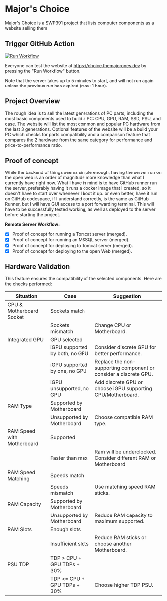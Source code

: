 # Major's Choice

Major's Choice is a SWP391 project that lists computer components as a website selling them

## Trigger GitHub Action

[![Run Workflow](https://img.shields.io/badge/Run%20Workflow-blue)](https://majors-choice.vercel.app/api/trigger)

Everyone can test the website at https://choice.themajorones.dev by pressing the "Run Workflow" button.

Note that the server takes up to 5 minutes to start, and will not run again unless the previous run has expired (max: 1 hour).

## Project Overview

The rough idea is to sell the latest generations of PC parts, including the most basic components used to build a PC: CPU, GPU, RAM, SSD, PSU, and case. The website will list the most common and popular PC hardware from the last 3 generations. Optional features of the website will be a build your PC which checks for parts compatibility and a comparison feature that compares the 2 hardware from the same category for performance and price-to-performance ratio.

## Proof of concept

While the backend of things seems simple enough, having the server run on the open web is an order of magnitude more knowledge than what I currently have right now. What I have in mind is to have GitHub runner run the server, preferably having it runs a docker image that I created, so it doesn't have to start over whenever I boot it up. or even better, have it run on GitHub codespace, if I understand correctly, is the same as GitHub Runner, but I will have GUI access to a port forwarding terminal. This will have to be successfully tested working, as well as deployed to the server before starting the project.

**Remote Server Workflow:**

- [X] Proof of concept for running a Tomcat server (merged).
- [X] Proof of concept for running an MSSQL server (merged).
- [X] Proof of concept for deploying to Tomcat server (merged).
- [X] Proof of concept for deploying to the open Web (merged).

## Hardware Validation

This feature ensures the compatibility of the selected components. Here are the checks performed:

| Situation                  | Case                           | Suggestion                                                       |
| -------------------------- | ------------------------------ | ---------------------------------------------------------------- |
| CPU & Motherboard Socket   | Sockets match                  |                                                                  |
|                            | Sockets mismatch               | Change CPU or Motherboard.                                       |
| Integrated GPU             | GPU selected                   |                                                                  |
|                            | iGPU supported by both, no GPU | Consider discrete GPU for better performance.                    |
|                            | iGPU supported by one, no GPU  | Replace the non-supporting component or consider a discrete GPU. |
|                            | iGPU unsupported, no GPU       | Add discrete GPU or choose iGPU supporting CPU/Motherboard.      |
| RAM Type                   | Supported by Motherboard       |                                                                  |
|                            | Unsupported by Motherboard     | Choose compatible RAM type.                                      |
| RAM Speed with Motherboard | Supported                      |                                                                  |
|                            | Faster than max                | Ram will be underclocked. Consider different RAM or Motherboard  |
| RAM Speed Matching         | Speeds match                   |                                                                  |
|                            | Speeds mismatch                | Use matching speed RAM sticks.                                   |
| RAM Capacity               | Supported by Motherboard       |                                                                  |
|                            | Unsupported by Motherboard     | Reduce RAM capacity to maximum supported.                        |
| RAM Slots                  | Enough slots                   |                                                                  |
|                            | Insufficient slots             | Reduce RAM sticks or choose another Motherboard.                 |
| PSU TDP                    | TDP > CPU + GPU TDPs + 30%     |                                                                  |
|                            | TDP <= CPU + GPU TDPs + 30%    | Choose higher TDP PSU.                                           |
